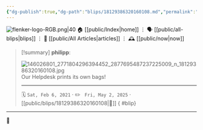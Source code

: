 ```yaml
---
{"dg-publish":true,"dg-path":"blips/18129386320160108.md","permalink":"/blips/18129386320160108/","title":"philipp on instagram @ 2021-02-06"}
---
```



<div class="transclusion internal-embed is-loaded"><div class="markdown-embed">




![flenker-logo-RGB.png|40](/img/user/attachments/flenker-logo-RGB.png)
🏠 [[public/Index\|home]]  ⋮ 🗣️ [[public/all-blips\|blips]] ⋮  📝 [[public/All Articles\|articles]]  ⋮ 🕰️ [[public/now\|now]]


</div></div>


> [!summary] **philipp**:
>
> ![146026801_2771804296394452_2877695487237225009_n_18129386320160108.jpg](/img/user/attachments/146026801_2771804296394452_2877695487237225009_n_18129386320160108.jpg)
> Our Helpdesk prints its own bags!
> - - -
>
> 🗓️ <code>Sat, Feb 6, 2021</code>  · ✏️ <code> Fri, May 2, 2025</code>  · [[public/blips/18129386320160108\|🔗]]
{ #blip}


- - -

 👾
